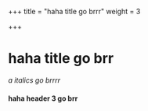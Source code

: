 +++
title = "haha title go brrr"
weight = 3

+++
# haha title go brr

_a italics go brrrr_

#### haha header 3 go brr